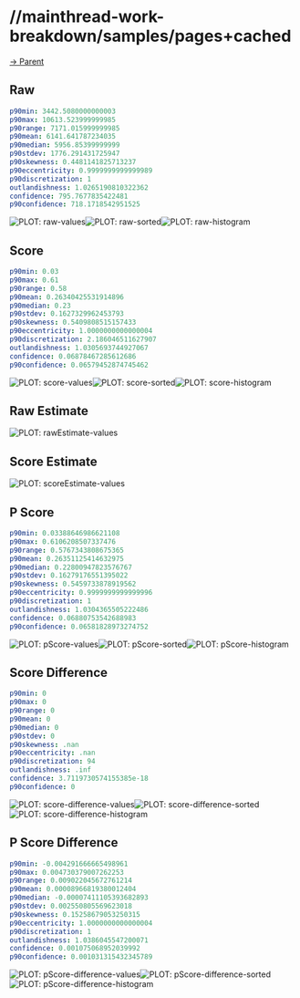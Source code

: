 
# //mainthread-work-breakdown/samples/pages+cached

[→ Parent](../..)


## Raw


```yaml
p90min: 3442.5080000000003
p90max: 10613.523999999985
p90range: 7171.015999999985
p90mean: 6141.641787234035
p90median: 5956.85399999999
p90stdev: 1776.291431725947
p90skewness: 0.4481141825713237
p90eccentricity: 0.9999999999999989
p90discretization: 1
outlandishness: 1.0265190810322362
confidence: 795.7677835422481
p90confidence: 718.1718542951525

```

![PLOT: raw-values](./raw/values.svg)![PLOT: raw-sorted](./raw/sorted.svg)![PLOT: raw-histogram](./raw/histogram.svg)
## Score


```yaml
p90min: 0.03
p90max: 0.61
p90range: 0.58
p90mean: 0.26340425531914896
p90median: 0.23
p90stdev: 0.1627329962453793
p90skewness: 0.5409808515157433
p90eccentricity: 1.0000000000000004
p90discretization: 2.186046511627907
outlandishness: 1.0305693744927067
confidence: 0.06878467285612686
p90confidence: 0.06579452874745462

```

![PLOT: score-values](./score/values.svg)![PLOT: score-sorted](./score/sorted.svg)![PLOT: score-histogram](./score/histogram.svg)
## Raw Estimate

![PLOT: rawEstimate-values](./rawEstimate/values.svg)
## Score Estimate

![PLOT: scoreEstimate-values](./scoreEstimate/values.svg)
## P Score


```yaml
p90min: 0.03388646986621108
p90max: 0.6106208507337476
p90range: 0.5767343808675365
p90mean: 0.26351125414632975
p90median: 0.22800947823576767
p90stdev: 0.16279176551395022
p90skewness: 0.5459733878919562
p90eccentricity: 0.9999999999999996
p90discretization: 1
outlandishness: 1.0304365505222486
confidence: 0.06880753542688983
p90confidence: 0.06581828973274752

```

![PLOT: pScore-values](./pScore/values.svg)![PLOT: pScore-sorted](./pScore/sorted.svg)![PLOT: pScore-histogram](./pScore/histogram.svg)
## Score Difference


```yaml
p90min: 0
p90max: 0
p90range: 0
p90mean: 0
p90median: 0
p90stdev: 0
p90skewness: .nan
p90eccentricity: .nan
p90discretization: 94
outlandishness: .inf
confidence: 3.7119730574155385e-18
p90confidence: 0

```

![PLOT: score-difference-values](./score-difference/values.svg)![PLOT: score-difference-sorted](./score-difference/sorted.svg)![PLOT: score-difference-histogram](./score-difference/histogram.svg)
## P Score Difference


```yaml
p90min: -0.004291666665498961
p90max: 0.004730379007262253
p90range: 0.009022045672761214
p90mean: 0.00008966819380012404
p90median: -0.00007411105393682893
p90stdev: 0.002550805569623018
p90skewness: 0.15258679053250315
p90eccentricity: 1.0000000000000004
p90discretization: 1
outlandishness: 1.0386045547200071
confidence: 0.001075068952039992
p90confidence: 0.001031315432345789

```

![PLOT: pScore-difference-values](./pScore-difference/values.svg)![PLOT: pScore-difference-sorted](./pScore-difference/sorted.svg)![PLOT: pScore-difference-histogram](./pScore-difference/histogram.svg)
